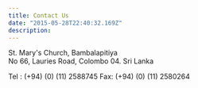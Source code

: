 ```yaml
---
title: Contact Us
date: "2015-05-28T22:40:32.169Z"
description: 
---
```



St. Mary's Church, Bambalapitiya <br />
No 66, Lauries Road, Colombo 04. Sri Lanka


Tel : (+94) (0) (11) 2588745  Fax: (+94) (0) (11) 2580264

